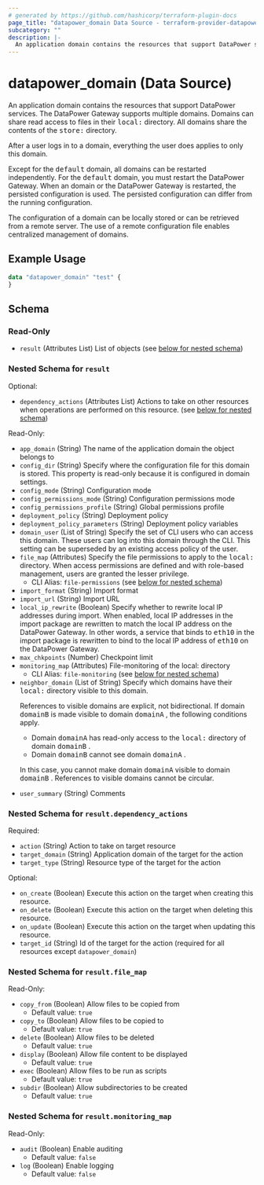 ```yaml
---
# generated by https://github.com/hashicorp/terraform-plugin-docs
page_title: "datapower_domain Data Source - terraform-provider-datapower"
subcategory: ""
description: |-
  An application domain contains the resources that support DataPower services. The DataPower Gateway supports multiple domains. Domains can share read access to files in their local: directory. All domains share the contents of the store: directory. After a user logs in to a domain, everything the user does applies to only this domain.Except for the default domain, all domains can be restarted independently. For the default domain, you must restart the DataPower Gateway. When an domain or the DataPower Gateway is restarted, the persisted configuration is used. The persisted configuration can differ from the running configuration.The configuration of a domain can be locally stored or can be retrieved from a remote server. The use of a remote configuration file enables centralized management of domains.
---
```


# datapower_domain (Data Source)

An application domain contains the resources that support DataPower services. The DataPower Gateway supports multiple domains. Domains can share read access to files in their <tt>local:</tt> directory. All domains share the contents of the <tt>store:</tt> directory. <p>After a user logs in to a domain, everything the user does applies to only this domain.</p><p>Except for the <tt>default</tt> domain, all domains can be restarted independently. For the <tt>default</tt> domain, you must restart the DataPower Gateway. When an domain or the DataPower Gateway is restarted, the persisted configuration is used. The persisted configuration can differ from the running configuration.</p><p>The configuration of a domain can be locally stored or can be retrieved from a remote server. The use of a remote configuration file enables centralized management of domains.</p>

## Example Usage

```terraform
data "datapower_domain" "test" {
}
```

<!-- schema generated by tfplugindocs -->
## Schema

### Read-Only

- `result` (Attributes List) List of objects (see [below for nested schema](#nestedatt--result))

<a id="nestedatt--result"></a>
### Nested Schema for `result`

Optional:

- `dependency_actions` (Attributes List) Actions to take on other resources when operations are performed on this resource. (see [below for nested schema](#nestedatt--result--dependency_actions))

Read-Only:

- `app_domain` (String) The name of the application domain the object belongs to
- `config_dir` (String) Specify where the configuration file for this domain is stored. This property is read-only because it is configured in domain settings.
- `config_mode` (String) Configuration mode
- `config_permissions_mode` (String) Configuration permissions mode
- `config_permissions_profile` (String) Global permissions profile
- `deployment_policy` (String) Deployment policy
- `deployment_policy_parameters` (String) Deployment policy variables
- `domain_user` (List of String) Specify the set of CLI users who can access this domain. These users can log into this domain through the CLI. This setting can be superseded by an existing access policy of the user.
- `file_map` (Attributes) Specify the file permissions to apply to the <tt>local:</tt> directory. When access permissions are defined and with role-based management, users are granted the lesser privilege.
  - CLI Alias: `file-permissions` (see [below for nested schema](#nestedatt--result--file_map))
- `import_format` (String) Import format
- `import_url` (String) Import URL
- `local_ip_rewrite` (Boolean) Specify whether to rewrite local IP addresses during import. When enabled, local IP addresses in the import package are rewritten to match the local IP address on the DataPower Gateway. In other words, a service that binds to <tt>eth10</tt> in the import package is rewritten to bind to the local IP address of <tt>eth10</tt> on the DataPower Gateway.
- `max_chkpoints` (Number) Checkpoint limit
- `monitoring_map` (Attributes) File-monitoring of the local: directory
  - CLI Alias: `file-monitoring` (see [below for nested schema](#nestedatt--result--monitoring_map))
- `neighbor_domain` (List of String) Specify which domains have their <tt>local:</tt> directory visible to this domain. <p>References to visible domains are explicit, not bidirectional. If domain <tt>domainB</tt> is made visible to domain <tt>domainA</tt> , the following conditions apply.</p><ul><li>Domain <tt>domainA</tt> has read-only access to the <tt>local:</tt> directory of domain <tt>domainB</tt> .</li><li>Domain <tt>domainB</tt> cannot see domain <tt>domainA</tt> .</li></ul><p>In this case, you cannot make domain <tt>domainA</tt> visible to domain <tt>domainB</tt> . References to visible domains cannot be circular.</p>
- `user_summary` (String) Comments

<a id="nestedatt--result--dependency_actions"></a>
### Nested Schema for `result.dependency_actions`

Required:

- `action` (String) Action to take on target resource
- `target_domain` (String) Application domain of the target for the action
- `target_type` (String) Resource type of the target for the action

Optional:

- `on_create` (Boolean) Execute this action on the target when creating this resource.
- `on_delete` (Boolean) Execute this action on the target when deleting this resource.
- `on_update` (Boolean) Execute this action on the target when updating this resource.
- `target_id` (String) Id of the target for the action (required for all resources except `datapower_domain`)


<a id="nestedatt--result--file_map"></a>
### Nested Schema for `result.file_map`

Read-Only:

- `copy_from` (Boolean) Allow files to be copied from
  - Default value: `true`
- `copy_to` (Boolean) Allow files to be copied to
  - Default value: `true`
- `delete` (Boolean) Allow files to be deleted
  - Default value: `true`
- `display` (Boolean) Allow file content to be displayed
  - Default value: `true`
- `exec` (Boolean) Allow files to be run as scripts
  - Default value: `true`
- `subdir` (Boolean) Allow subdirectories to be created
  - Default value: `true`


<a id="nestedatt--result--monitoring_map"></a>
### Nested Schema for `result.monitoring_map`

Read-Only:

- `audit` (Boolean) Enable auditing
  - Default value: `false`
- `log` (Boolean) Enable logging
  - Default value: `false`
